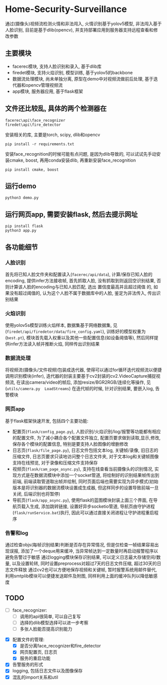 # Home-Security-Surveillance
通过(摄像头)视频流检测火情和非法闯入, 火情识别基于yolov5模型, 非法闯入基于人脸识别, 目前是基于dlib(opencv), 并支持部署应用到服务器支持远程查看和修改参数

## 主要模块

- facerec模块, 支持人脸识别和录入, 基于dlib库
- firedet模块, 支持火焰识别, 模型训练, 基于yolov5的backbone
- 数据流处理模块, 尚未单独分离, 原型在demo中对视频流做前后处理, 基于迭代器和opencv管理视频流
- app模块, 服务器应用, 基于flask框架



## 文件还比较乱, 具体的两个检测器在
```
facerec\api\face_recognizer
firedet\api\fire_detector
```
安装相关的库, 主要是torch, scipy, dlib和opencv
```
pip install -r requirements.txt
```
安装face_recognition的时候可能有点问题, 是因为dlib导致的,  可以试试先手动安装cmake, boost, 再用conda安装dlib, 再重新安装face_recognition
```
pip install cmake, boost
```
## 运行demo
```
python3 demo.py
```
## 运行网页app, 需要安装flask, 然后去提示网址
```
pip install flask
python3 app.py
```

## 各功能细节
### 人脸识别
首先将已知人脸文件夹和配置读入(```facerec/api/data```), 计算/保存已知人脸的encoding, 提供infer方法接收帧, 首先抓取人脸, 没有抓取到则返回空识别结果, 否则计算该人脸的encoding与已知人脸匹配, 选出 置信度最高并且超过阈值 的, 如果没有超过阈值的, 认为这个人脸不属于数据库中的人脸, 鉴定为非法传入, 传出识别结果
### 火焰识别
使用yolov5s模型训练火焰样本, 数据集基于网络数据集, 见(```firedet/api/firedetor/data/fire_config.yaml```), 训练好的模型权重为(```best.pt```), 模块首先载入权重以及其他一些配置信息(如设备阈值等), 然后同样提供infer方法读入帧并推断火焰, 同样传出识别结果
### 数据流处理
将视频流(摄像头/文件视频)包装成迭代器, 使得可以通过for循环迭代视频流以便捷调用识别模块(infer), 迭代器的封装主要基于cv2封装的cv2.VideoCapture捕捉视频流, 在读出camera/video的帧后, 添加resize/BGR2RGB/连续化等操作, 见(```utils/camera.py  LoadStreams```)
在迭代帧的时候, 针对识别结果, 要嵌入log, 告警模块
### 网页app
基于flask框架快速开发, 包括四个主要功能:
- 配置页(```flask/config_page.py```), 人脸识别/火焰识别/log/报警等功能都有相应的配置文件, 为了减小耦合各个配置文件独立, 配置页要求做到读取,显示,修改,保存各个模块的配置信息, 特别是要支持人脸图像的增删修改
- 日志页(```flask/file_page.py```), 日志文件包括文本log, 关键帧/录像, 旧日志的压缩文件, 日志页要求只读地访问整个日志文件夹, 对于文本log和关键帧图像支持在线预览, 对于录像和压缩文件支持保存
- 视频页(```flask/cam_page_async.py```), 支持在线查看当前摄像头的识别情况, 实现方式是在数据流模块中添加一个socket管道, 将绘制好的识别结果帧传出到前端, 前端读取管道取出帧并绘制, 同时页面后端也需要实现为异步模式(初始版本是将识别器的数据流模块设置成生成器, 但这样同步的设置导致前端一旦关闭, 后端识别也将暂停)
- 导航页(```flask/app_async.py```), 使用flask的蓝图模块封装上面三个界面, 在导航页载入生成, 添加跳转链接, 设置好异步socketio管道, 导航页由守护进程(```flask/runService.bat```)执行, 因此可以通过直接关闭进程让守护进程重启程序
### 告警和log
通过检查objs(每帧识别结果)判断是否存在异常情况, 但是仅检查一帧结果容易出现误报, 添加了一个deque用来缓冲, 当异常帧达到一定数量时再启动报警程序以避免告警过于敏感
通过logging模块保存识别结果, 可以定义日志最大存储空间/数量, 以及设置轮转, 同时设置preprocess对超过7天的日志文件压缩, 超过30天的日志文件释放
通过cv2也可以方便地保存视频和关键帧, 暂时报警系统用邮件替代, 利用smtplib模块可以便捷发送邮件及附图, 同样利用上面的缓冲队列以降低敏感度



## TODO
- [ ] face_recognizer:
    - [ ] 调用的api很简单, 可以自己复写
    - [ ] 选择的dlib模型选择可以进一步考察
    - [ ] 多张人脸能否提高识别能力
<!-- - [ ] fire_detector由yolov5项目改造而来, 清理非必要的文件 -->
- [x] 配置文件的管理:
    - [x] 是否分离face_recognizer和fire_detector
    - [x] 网页配置页, 日志页
    - [x] 服务的重启功能
- [x] 告警服务的形式
- [x] logging, 包括日志文件以及图像保存
- [x] 混乱的import关系和util
